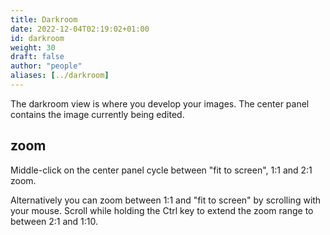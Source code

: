```yaml
---
title: Darkroom
date: 2022-12-04T02:19:02+01:00
id: darkroom
weight: 30
draft: false
author: "people"
aliases: [../darkroom]
---
```


The darkroom view is where you develop your images. The center panel contains the image currently being edited.

## zoom

Middle-click on the center panel cycle between "fit to screen", 1:1 and 2:1 zoom.

Alternatively you can zoom between 1:1 and "fit to screen" by scrolling with your mouse. Scroll while holding the Ctrl key to extend the zoom range to between 2:1 and 1:10.
